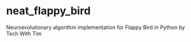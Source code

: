 # neat_flappy_bird
Neuroevolutionary algorithm implementation for Flappy Bird in Python by Tech With Tim
